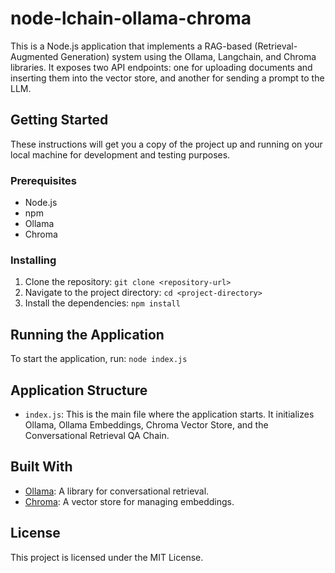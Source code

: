 # node-lchain-ollama-chroma
This is a Node.js application that implements a RAG-based (Retrieval-Augmented Generation) system using the Ollama, Langchain, and Chroma libraries. It exposes two API endpoints: one for uploading documents and inserting them into the vector store, and another for sending a prompt to the LLM.

## Getting Started

These instructions will get you a copy of the project up and running on your local machine for development and testing purposes.

### Prerequisites

- Node.js
- npm
- Ollama
- Chroma

### Installing

1. Clone the repository: `git clone <repository-url>`
2. Navigate to the project directory: `cd <project-directory>`
3. Install the dependencies: `npm install`

## Running the Application

To start the application, run: `node index.js`

## Application Structure

- `index.js`: This is the main file where the application starts. It initializes Ollama, Ollama Embeddings, Chroma Vector Store, and the Conversational Retrieval QA Chain.

## Built With

- [Ollama](https://ollama.ai/): A library for conversational retrieval.
- [Chroma](https://docs.trychroma.com/getting-started): A vector store for managing embeddings.

## License

This project is licensed under the MIT License.